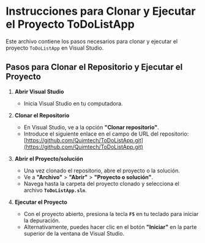 # Instrucciones para Clonar y Ejecutar el Proyecto ToDoListApp

Este archivo contiene los pasos necesarios para clonar y ejecutar el proyecto `ToDoListApp` en Visual Studio.

## Pasos para Clonar el Repositorio y Ejecutar el Proyecto

1. **Abrir Visual Studio**
   - Inicia Visual Studio en tu computadora.

2. **Clonar el Repositorio**
   - En Visual Studio, ve a la opción **"Clonar repositorio"**. 
   - Introduce el siguiente enlace en el campo de URL del repositorio: [https://github.com/Quimtech/ToDoListApp.git](https://github.com/Quimtech/ToDoListApp.git)

3. **Abrir el Proyecto/solución**
   - Una vez clonado el repositorio, abre el proyecto o la solución.
   - Ve a **"Archivo"** > **"Abrir"** > **"Proyecto o solución"**.
   - Navega hasta la carpeta del proyecto clonado y selecciona el archivo **`ToDoListApp.sln`**.

4. **Ejecutar el Proyecto**
   - Con el proyecto abierto, presiona la tecla **`F5`** en tu teclado para iniciar la depuración.
   - Alternativamente, puedes hacer clic en el botón **"Iniciar"** en la parte superior de la ventana de Visual Studio.

